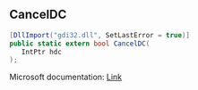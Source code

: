 ## CancelDC

```csharp
[DllImport("gdi32.dll", SetLastError = true)]
public static extern bool CancelDC(
   IntPtr hdc
);
```

Microsoft documentation: [Link](https://docs.microsoft.com/en-us/windows/win32/api/wingdi/nf-wingdi-canceldc)
